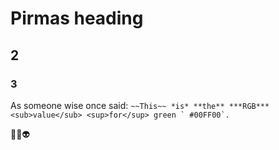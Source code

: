 # Pirmas heading

## 2

### 3



As someone wise once said: ``` ~~This~~ *is* **the** ***RGB*** <sub>value</sub> <sup>for</sup> green ` #00FF00`. ```



🙊🤖👽
